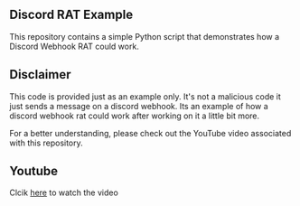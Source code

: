## Discord RAT Example

This repository contains a simple Python script that demonstrates how a Discord Webhook RAT could work.

## Disclaimer

This code is provided just as an example only. It's not a malicious code it just sends a message on a discord webhook. Its an example of how a discord webhook rat could work after working on it a little bit more. 

For a better understanding, please check out the YouTube video associated with this repository.

## Youtube 

Clcik [here](https://youtu.be/u-rVS0436nk) to watch the video
